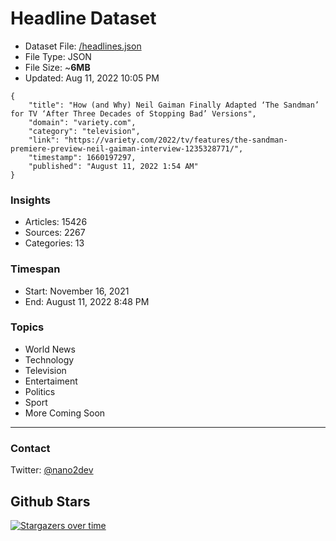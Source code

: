 # Headline Dataset

- Dataset File: [/headlines.json](https://raw.githubusercontent.com/fwd/news/master/headlines.json) 
- File Type: JSON
- File Size: ~**6MB**
- Updated: Aug 11, 2022 10:05 PM

```
{
    "title": "How (and Why) Neil Gaiman Finally Adapted ‘The Sandman’ for TV ‘After Three Decades of Stopping Bad’ Versions",
    "domain": "variety.com",
    "category": "television",
    "link": "https://variety.com/2022/tv/features/the-sandman-premiere-preview-neil-gaiman-interview-1235328771/",
    "timestamp": 1660197297,
    "published": "August 11, 2022 1:54 AM"
}
```

### Insights

- Articles: 15426
- Sources: 2267
- Categories: 13

### Timespan

- Start: November 16, 2021
- End: August 11, 2022 8:48 PM

### Topics

- World News
- Technology
- Television
- Entertaiment
- Politics
- Sport
- More Coming Soon

---

### Contact 

Twitter: [@nano2dev](https://twitter.com/nano2dev)

## Github Stars

[![Stargazers over time](https://starchart.cc/fwd/news.svg)](https://starchart.cc/fwd/news)
	